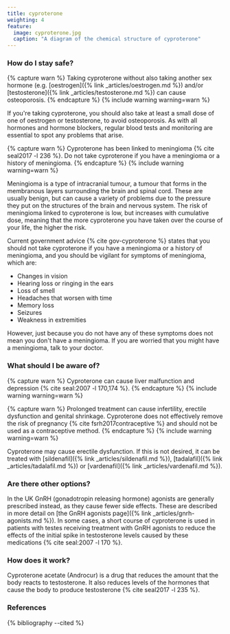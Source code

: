 ```yaml
---
title: cyproterone
weighting: 4
feature:
  image: cyproterone.jpg
  caption: "A diagram of the chemical structure of cyproterone"
---
```


### How do I stay safe?

{% capture warn %}
Taking cyproterone without also taking another sex hormone (e.g. [oestrogen]({% link _articles/oestrogen.md %}) and/or [testosterone]({% link _articles/testosterone.md %}) can cause osteoporosis.
{% endcapture %}
{% include warning warning=warn %}

If you're taking cyproterone, you should also take at least a small dose of one of oestrogen or testosterone, to avoid osteoporosis. As with all hormones and hormone blockers, regular blood tests and monitoring are essential to spot any problems that arise.

{% capture warn %}
Cyproterone has been linked to meningioma {% cite seal2017 -l 236 %}. Do not take cyproterone if you have a meningioma or a history of meningioma.
{% endcapture %}
{% include warning warning=warn %}

Meningioma is a type of intracranial tumour, a tumour that forms in the membranous layers surrounding the brain and spinal cord. These are usually benign, but can cause a variety of problems due to the pressure they put on the structures of the brain and nervous system. The risk of meningioma linked to cyproterone is low, but increases with cumulative dose, meaning that the more cyproterone you have taken over the course of your life, the higher the risk.

Current government advice {% cite gov-cyproterone %} states that you should not take cyproterone if you have a meningioma or a history of meningioma, and you should be vigilant for symptoms of meningioma, which are:
- Changes in vision
- Hearing loss or ringing in the ears
- Loss of smell
- Headaches that worsen with time
- Memory loss
- Seizures
- Weakness in extremities

However, just because you do not have any of these symptoms does not mean you don't have a meningioma. If you are worried that you might have a meningioma, talk to your doctor.

### What should I be aware of?

{% capture warn %}
Cyproterone can cause liver malfunction and depression {% cite seal:2007 -l 170,174 %}.
{% endcapture %}
{% include warning warning=warn %}

{% capture warn %}
Prolonged treatment can cause infertility, erectile dysfunction and genital shrinkage. Cyproterone does not effectively remove the risk of pregnancy {% cite fsrh2017contraceptive %} and should not be used as a contraceptive method.
{% endcapture %}
{% include warning warning=warn %}

Cyproterone may cause erectile dysfunction. If this is not desired, it can be treated with [sildenafil]({% link _articles/sildenafil.md %}), [tadalafil]({% link _articles/tadalafil.md %}) or [vardenafil]({% link _articles/vardenafil.md %}).

### Are there other options?

In the UK GnRH (gonadotropin releasing hormone) agonists are generally prescribed instead, as they cause fewer side effects. These are described in more detail on [the GnRH agonists page]({% link _articles/gnrh-agonists.md %}). In some cases, a short course of cyproterone is used in patients with testes receiving treatment with GnRH agonists to reduce the effects of the initial spike in testosterone levels caused by these medications {% cite seal:2007 -l 170 %}.

### How does it work?

Cyproterone acetate (Androcur) is a drug that reduces the amount that the body reacts to testosterone. It also reduces levels of the hormones that cause the body to produce testosterone {% cite seal2017 -l 235 %}.

### References

{% bibliography --cited %}
